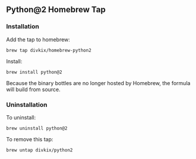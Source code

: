 ## Python@2 Homebrew Tap

### Installation

Add the tap to homebrew:

`brew tap divkix/homebrew-python2`

Install:

`brew install python@2`

Because the binary bottles are no longer hosted by Homebrew, the formula will build from source.

### Uninstallation

To uninstall:

`brew uninstall python@2`

To remove this tap:

`brew untap divkix/python2`
